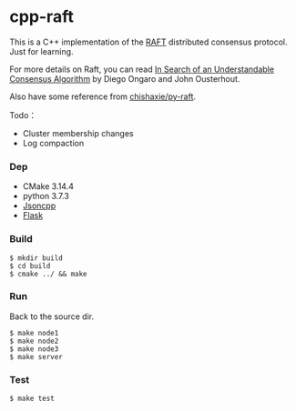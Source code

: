 # cpp-raft 

This is a C++ implementation of the [RAFT](https://raft.github.io/) distributed consensus protocol. Just for learning. 

For more details on Raft, you can read [In Search of an Understandable Consensus Algorithm](https://raft.github.io/raft.pdf) by Diego Ongaro and John Ousterhout.  

Also have some reference from [chishaxie/py-raft](https://github.com/chishaxie/py-raft).

Todo：

- Cluster membership changes
- Log compaction

### Dep

- CMake 3.14.4
- python 3.7.3
- [Jsoncpp](https://github.com/open-source-parsers/jsoncpp)
- [Flask](http://flask.pocoo.org/)

### Build
```shell
$ mkdir build 
$ cd build
$ cmake ../ && make
```

### Run
Back to the source dir.
```shell
$ make node1  	
$ make node2	
$ make node3	
$ make server   
```

### Test

```shell
$ make test
```

